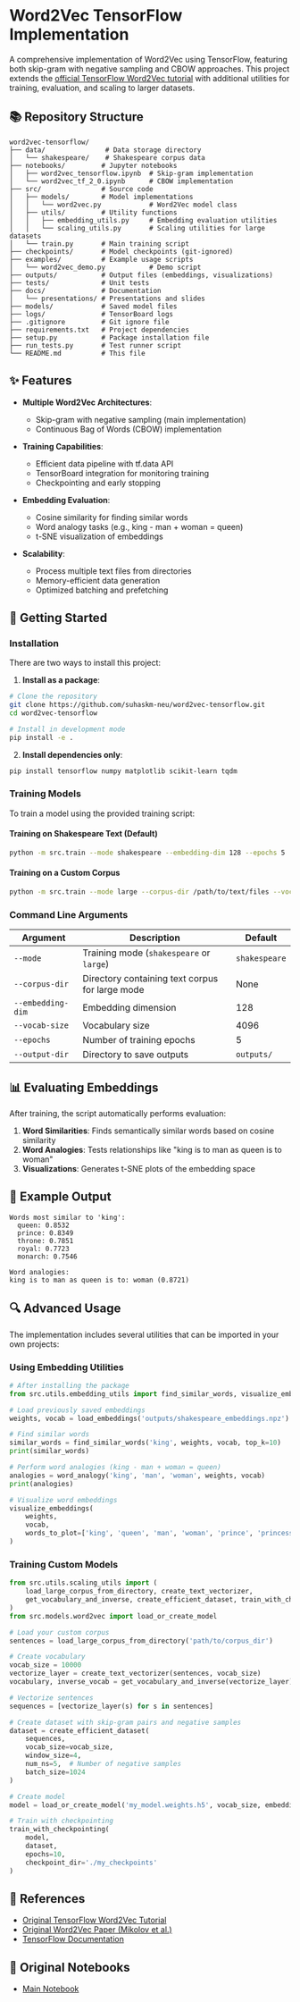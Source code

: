 # Word2Vec TensorFlow Implementation

A comprehensive implementation of Word2Vec using TensorFlow, featuring both skip-gram with negative sampling and CBOW approaches. This project extends the [official TensorFlow Word2Vec tutorial](https://www.tensorflow.org/text/tutorials/word2vec) with additional utilities for training, evaluation, and scaling to larger datasets.

## 📚 Repository Structure

```
word2vec-tensorflow/
├── data/               # Data storage directory
│   └── shakespeare/    # Shakespeare corpus data
├── notebooks/         # Jupyter notebooks
│   ├── word2vec_tensorflow.ipynb  # Skip-gram implementation
│   └── word2vec_tf_2_0.ipynb      # CBOW implementation
├── src/               # Source code
│   ├── models/        # Model implementations
│   │   └── word2vec.py            # Word2Vec model class
│   ├── utils/         # Utility functions
│   │   ├── embedding_utils.py     # Embedding evaluation utilities
│   │   └── scaling_utils.py       # Scaling utilities for large datasets
│   └── train.py       # Main training script
├── checkpoints/       # Model checkpoints (git-ignored)
├── examples/          # Example usage scripts
│   └── word2vec_demo.py           # Demo script
├── outputs/           # Output files (embeddings, visualizations)
├── tests/             # Unit tests
├── docs/              # Documentation
│   └── presentations/ # Presentations and slides
├── models/            # Saved model files
├── logs/              # TensorBoard logs
├── .gitignore         # Git ignore file
├── requirements.txt   # Project dependencies
├── setup.py           # Package installation file
├── run_tests.py       # Test runner script
└── README.md          # This file
```

## ✨ Features

- **Multiple Word2Vec Architectures**:
  - Skip-gram with negative sampling (main implementation)
  - Continuous Bag of Words (CBOW) implementation

- **Training Capabilities**:
  - Efficient data pipeline with tf.data API
  - TensorBoard integration for monitoring training
  - Checkpointing and early stopping

- **Embedding Evaluation**:
  - Cosine similarity for finding similar words
  - Word analogy tasks (e.g., king - man + woman = queen)
  - t-SNE visualization of embeddings

- **Scalability**:
  - Process multiple text files from directories
  - Memory-efficient data generation
  - Optimized batching and prefetching

## 🚀 Getting Started

### Installation

There are two ways to install this project:

1. **Install as a package**:

```bash
# Clone the repository
git clone https://github.com/suhaskm-neu/word2vec-tensorflow.git
cd word2vec-tensorflow

# Install in development mode
pip install -e .
```

2. **Install dependencies only**:

```bash
pip install tensorflow numpy matplotlib scikit-learn tqdm
```

### Training Models

To train a model using the provided training script:

#### Training on Shakespeare Text (Default)

```bash
python -m src.train --mode shakespeare --embedding-dim 128 --epochs 5
```

#### Training on a Custom Corpus

```bash
python -m src.train --mode large --corpus-dir /path/to/text/files --vocab-size 10000 --embedding-dim 300
```

### Command Line Arguments

| Argument | Description | Default |
|----------|-------------|--------|
| `--mode` | Training mode (`shakespeare` or `large`) | `shakespeare` |
| `--corpus-dir` | Directory containing text corpus for large mode | None |
| `--embedding-dim` | Embedding dimension | 128 |
| `--vocab-size` | Vocabulary size | 4096 |
| `--epochs` | Number of training epochs | 5 |
| `--output-dir` | Directory to save outputs | `outputs/` |

## 📊 Evaluating Embeddings

After training, the script automatically performs evaluation:

1. **Word Similarities**: Finds semantically similar words based on cosine similarity
2. **Word Analogies**: Tests relationships like "king is to man as queen is to woman"
3. **Visualizations**: Generates t-SNE plots of the embedding space

## 📝 Example Output

```
Words most similar to 'king':
  queen: 0.8532
  prince: 0.8349
  throne: 0.7851
  royal: 0.7723
  monarch: 0.7546

Word analogies:
king is to man as queen is to: woman (0.8721)
```

## 🔍 Advanced Usage

The implementation includes several utilities that can be imported in your own projects:

### Using Embedding Utilities

```python
# After installing the package
from src.utils.embedding_utils import find_similar_words, visualize_embeddings, word_analogy

# Load previously saved embeddings
weights, vocab = load_embeddings('outputs/shakespeare_embeddings.npz')

# Find similar words
similar_words = find_similar_words('king', weights, vocab, top_k=10)
print(similar_words)

# Perform word analogies (king - man + woman = queen)
analogies = word_analogy('king', 'man', 'woman', weights, vocab)
print(analogies)

# Visualize word embeddings
visualize_embeddings(
    weights, 
    vocab, 
    words_to_plot=['king', 'queen', 'man', 'woman', 'prince', 'princess']
)
```

### Training Custom Models

```python
from src.utils.scaling_utils import (
    load_large_corpus_from_directory, create_text_vectorizer,
    get_vocabulary_and_inverse, create_efficient_dataset, train_with_checkpointing
)
from src.models.word2vec import load_or_create_model

# Load your custom corpus
sentences = load_large_corpus_from_directory('path/to/corpus_dir')

# Create vocabulary
vocab_size = 10000
vectorize_layer = create_text_vectorizer(sentences, vocab_size)
vocabulary, inverse_vocab = get_vocabulary_and_inverse(vectorize_layer)

# Vectorize sentences
sequences = [vectorize_layer(s) for s in sentences]

# Create dataset with skip-gram pairs and negative samples
dataset = create_efficient_dataset(
    sequences, 
    vocab_size=vocab_size, 
    window_size=4, 
    num_ns=5,  # Number of negative samples
    batch_size=1024
)

# Create model
model = load_or_create_model('my_model.weights.h5', vocab_size, embedding_dim=300)

# Train with checkpointing
train_with_checkpointing(
    model, 
    dataset, 
    epochs=10, 
    checkpoint_dir='./my_checkpoints'
)
```

## 🔗 References

- [Original TensorFlow Word2Vec Tutorial](https://www.tensorflow.org/text/tutorials/word2vec)
- [Original Word2Vec Paper (Mikolov et al.)](https://arxiv.org/abs/1301.3781)
- [TensorFlow Documentation](https://www.tensorflow.org/)

## 📓 Original Notebooks

- [Main Notebook](https://github.com/suhaskm-neu/word2vec-tensorflow/blob/main/word2vec_tensorflow.ipynb)
